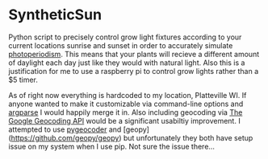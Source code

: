 SyntheticSun
============

Python script to precisely control grow light fixtures according to your current locations sunrise and sunset in order to accurately simulate [photoperiodism](http://en.wikipedia.org/wiki/Photoperiodism#In_plants). This means that your plants will recieve a different amount of daylight each day just like they would with natural light. Also this is a justification for me to use a raspberry pi to control grow lights rather than a $5 timer.


As of right now everything is hardcoded to my location, Platteville WI. If anyone wanted to make it customizable via command-line options and [argparse](https://docs.python.org/3.2/library/argparse.html) I would happily merge it in. Also including geocoding via [The Google Geocoding API](https://developers.google.com/maps/documentation/geocoding/) would be a significant usabiltiy improvement. I attempted to use [pygeocoder](http://code.xster.net/pygeocoder/wiki/Home) and [geopy] (https://github.com/geopy/geopy) but unfortunately they both have setup issue on my system when I use pip. Not sure the issue there...
